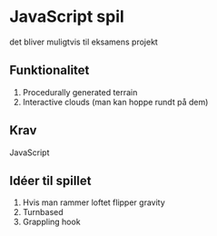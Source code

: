 # JavaScript spil
det bliver muligtvis til eksamens projekt

## Funktionalitet
1. Procedurally generated terrain
2. Interactive clouds (man kan hoppe rundt på dem)


## Krav
JavaScript

## Idéer til spillet
1. Hvis man rammer loftet flipper gravity
2. Turnbased
3. Grappling hook
